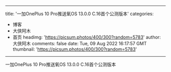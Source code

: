 
---
title: '一加OnePlus 10 Pro推送氧OS 13.0.0 C.16首个公测版本'
categories: 
 - 博客
 - 大侠阿木
 - 首页
headimg: 'https://picsum.photos/400/300?random=5783'
author: 大侠阿木
comments: false
date: Tue, 09 Aug 2022 16:17:57 GMT
thumbnail: 'https://picsum.photos/400/300?random=5783'
---

<div>   
一加OnePlus 10 Pro推送氧OS 13.0.0 C.16首个公测版本  
</div>
            